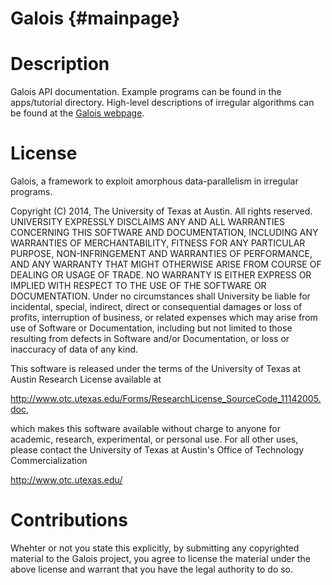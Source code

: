 Galois  {#mainpage}
======

Description
===========
Galois API documentation. Example programs can be found in the apps/tutorial
directory. High-level descriptions of irregular algorithms can be found
at the <a href="http://iss.ices.utexas.edu/galois">Galois webpage</a>.

License
=======

Galois, a framework to exploit amorphous data-parallelism in irregular
programs.

Copyright (C) 2014, The University of Texas at Austin. All rights reserved.
UNIVERSITY EXPRESSLY DISCLAIMS ANY AND ALL WARRANTIES CONCERNING THIS SOFTWARE
AND DOCUMENTATION, INCLUDING ANY WARRANTIES OF MERCHANTABILITY, FITNESS FOR ANY
PARTICULAR PURPOSE, NON-INFRINGEMENT AND WARRANTIES OF PERFORMANCE, AND ANY
WARRANTY THAT MIGHT OTHERWISE ARISE FROM COURSE OF DEALING OR USAGE OF TRADE.
NO WARRANTY IS EITHER EXPRESS OR IMPLIED WITH RESPECT TO THE USE OF THE
SOFTWARE OR DOCUMENTATION. Under no circumstances shall University be liable
for incidental, special, indirect, direct or consequential damages or loss of
profits, interruption of business, or related expenses which may arise from use
of Software or Documentation, including but not limited to those resulting from
defects in Software and/or Documentation, or loss or inaccuracy of data of any
kind.

This software is released under the terms of the University of Texas at Austin
Research License available at

 <http://www.otc.utexas.edu/Forms/ResearchLicense_SourceCode_11142005.doc>,

which makes this software available without charge to anyone for academic,
research, experimental, or personal use. For all other uses, please contact the
University of Texas at Austin's Office of Technology Commercialization
 
 <http://www.otc.utexas.edu/>

Contributions
=============
Whehter or not you state this explicitly, by submitting any copyrighted
material to the Galois project, you agree to license the material under the
above license and warrant that you have the legal authority to do so.
